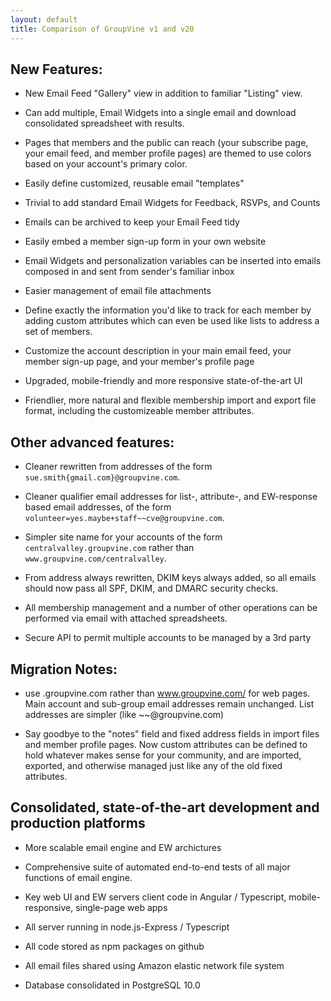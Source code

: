 ```yaml
---
layout: default
title: Comparison of GroupVine v1 and v20
---
```


## New Features:

 *  New Email Feed "Gallery" view in addition to familiar "Listing" view.

 *  Can add multiple, Email Widgets into a single email and download
    consolidated spreadsheet with results.

 *  Pages that members and the public can reach (your subscribe page,
    your email feed, and member profile pages) are themed to use
    colors based on your account's primary color.

 *  Easily define customized, reusable email "templates"

 *  Trivial to add standard Email Widgets for Feedback, RSVPs, and Counts

 *  Emails can be archived to keep your Email Feed tidy

 *  Easily embed a member sign-up form in your own website

 *  Email Widgets and personalization variables can be inserted into
    emails composed in and sent from sender's familiar inbox

 *  Easier management of email file attachments

 *  Define exactly the information you'd like to track for each member
    by adding custom attributes which can even be used like lists to 
    address a set of members.

 *  Customize the account description in your main email feed, your
    member sign-up page, and your member's profile page

 *  Upgraded, mobile-friendly and more responsive state-of-the-art UI

 *  Friendlier, more natural and flexible membership import and export 
    file format, including the customizeable member attributes.


## Other advanced features:

*  Cleaner rewritten from addresses of the form 
   ```sue.smith{gmail.com}@groupvine.com```.

*  Cleaner qualifier email addresses for list-, attribute-, 
   and EW-response based email addresses, of the form
   ```volunteer=yes.maybe+staff~~cve@groupvine.com```.

*  Simpler site name for your accounts of the form 
   ```centralvalley.groupvine.com``` rather than 
   ```www.groupvine.com/centralvalley```.

*  From address always rewritten, DKIM keys always added, so all
   emails should now pass all SPF, DKIM, and DMARC security checks.

*  All membership management and a number of other 
   operations can be performed via email with attached spreadsheets.

*  Secure API to permit multiple accounts to be managed by a 
   3rd party



## Migration Notes:

*  use <community>.groupvine.com rather than
  www.groupvine.com/<community> for web pages.  Main account and
  sub-group email addresses remain unchanged.  List addresses are
  simpler (like <listname>~~<community>@groupvine.com)

*  Say goodbye to the "notes" field and fixed address fields in import
  files and member profile pages.  Now custom attributes can be
  defined to hold whatever makes sense for your community, and are
  imported, exported, and otherwise managed just like any of the old
  fixed attributes.


## Consolidated, state-of-the-art development and production platforms

*  More scalable email engine and EW archictures

*  Comprehensive suite of automated end-to-end tests of all major
   functions of email engine.

*  Key web UI and EW servers client code in Angular / Typescript, 
   mobile-responsive, single-page web apps

*  All server running in node.js-Express / Typescript

*  All code stored as npm packages on github

*  All email files shared using Amazon elastic network file system

*  Database consolidated in PostgreSQL 10.0



